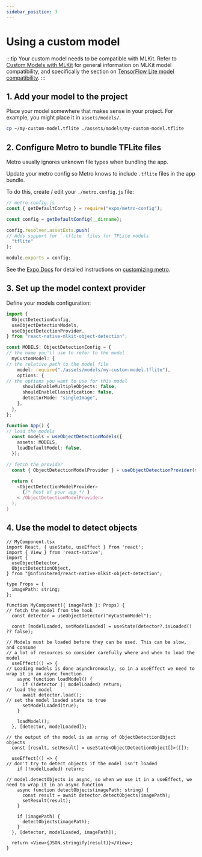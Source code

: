 ```yaml
---
sidebar_position: 3
---
```


# Using a custom model

:::tip
Your custom model needs to be compatible with MLKit. Refer
to [Custom Models with MLKit](https://developers.google.com/ml-kit/custom-models) for general information on
MLKit model compatibility, and specifically the section
on [TensorFlow Lite model compatibility](https://developers.google.com/ml-kit/custom-models#model-compatibility).
:::

## 1. Add your model to the project

Place your model somewhere that makes sense in your project. For example, you might place it in `assets/models/`.

```bash
cp ~/my-custom-model.tflite ./assets/models/my-custom-model.tflite
```

## 2. Configure Metro to bundle TFLite files

Metro usually ignores unknown file types when bundling the app.

Update your metro config so Metro knows to include `.tflite` files in the app bundle.

To do this, create / edit your `./metro.config.js` file:

```ts
// metro.config.js
const { getDefaultConfig } = require("expo/metro-config");

const config = getDefaultConfig(__dirname);

config.resolver.assetExts.push(
// Adds support for `.tflite` files for TFLite models
  "tflite"
);

module.exports = config;
```

See the [Expo Docs](https://docs.expo.dev/guides/customizing-metro/#adding-more-file-extensions-to-assetexts) for
detailed instructions on [customizing metro](https://docs.expo.dev/guides/customizing-metro).

## 3. Set up the model context provider

Define your models configuration:

```ts
import {
  ObjectDetectionConfig,
  useObjectDetectionModels,
  useObjectDetectionProvider,
} from "react-native-mlkit-object-detection";

const MODELS: ObjectDetectionConfig = {
// the name you'll use to refer to the model
  myCustomModel: {
// the relative path to the model file
    model: require("./assets/models/my-custom-model.tflite"),
    options: {
// the options you want to use for this model
      shouldEnableMultipleObjects: false,
      shouldEnableClassification: false,
      detectorMode: "singleImage",
    },
  },
};

function App() {
// load the models
  const models = useObjectDetectionModels({
    assets: MODELS,
    loadDefaultModel: false,
  });

// fetch the provider
  const { ObjectDetectionModelProvider } = useObjectDetectionProvider(models);

  return (
    <ObjectDetectionModelProvider>
      {/* Rest of your app */ }
    < /ObjectDetectionModelProvider>
  );
}
```

## 4. Use the model to detect objects

```tsx
// MyComponent.tsx
import React, { useState, useEffect } from 'react';
import { View } from 'react-native';
import {
  useObjectDetector,
  ObjectDetectionObject,
} from "@infinitered/react-native-mlkit-object-detection";

type Props = {
  imagePath: string;
};

function MyComponent({ imagePath }: Props) {
// fetch the model from the hook
  const detector = useObjectDetector("myCustomModel");

  const [modelLoaded, setModelLoaded] = useState(detector?.isLoaded() ?? false);

// Models must be loaded before they can be used. This can be slow, and consume
// a lot of resources so consider carefully where and when to load the model
  useEffect(() => {
// Loading models is done asynchronously, so in a useEffect we need to wrap it in an async function
    async function loadModel() {
      if (!detector || modelLoaded) return;
// load the model
      await detector.load();
// set the model loaded state to true
      setModelLoaded(true);
    }

    loadModel();
  }, [detector, modelLoaded]);

// the output of the model is an array of ObjectDetectionObject objects
  const [result, setResult] = useState<ObjectDetectionObject[]>([]);

  useEffect(() => {
// don't try to detect objects if the model isn't loaded
    if (!modelLoaded) return;

// model.detectObjects is async, so when we use it in a useEffect, we need to wrap it in an async function
    async function detectObjects(imagePath: string) {
      const result = await detector.detectObjects(imagePath);
      setResult(result);
    }

    if (imagePath) {
      detectObjects(imagePath);
    }
  }, [detector, modelLoaded, imagePath]);

  return <View>{JSON.stringify(result)}</View>;
}
```
